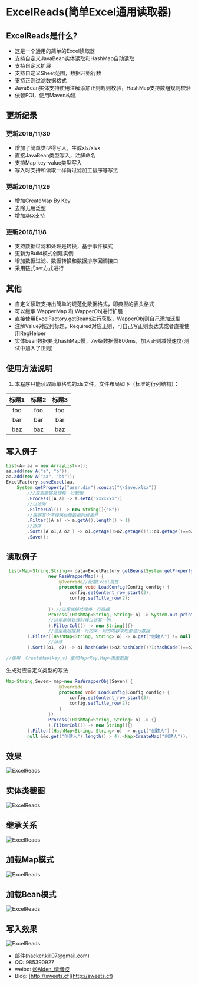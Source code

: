 # ExcelReads(简单Excel通用读取器)
## ExcelReads是什么?
* 这是一个通用的简单的Excel读取器
* 支持自定义JavaBean实体读取和HashMap自动读取
* 支持自定义扩展
* 支持自定义Sheet范围，数据开始行数
* 支持正则过滤数据格式
* JavaBean实体支持使用注解添加正则规则校验，HashMap支持数组规则校验
* 依赖POI，使用Maven构建
## 更新纪录

### 更新2016/11/30
* 增加了简单类型得写入，生成xls/xlsx
* 直接JavaBean类型写入，注解命名
* 支持Map key-value类型写入
* 写入时支持和读取一样得过滤加工排序等写法

### 更新2016/11/29
* 增加CreateMap By Key
* 去除无用泛型
* 增加xlsx支持

### 更新2016/11/8
* 支持数据过滤和处理是转换，基于事件模式
* 更新为Build模式创建实例
* 增加数据过滤、数据转换和数据排序回调接口
* 采用链式set方式进行



## 其他
* 自定义读取支持出简单的规范化数据格式，即典型的表头格式
* 可以继承 WapperMap 和 WapperObj进行扩展
* 直接使用ExcelFactory.getBeans进行获取，WapperObj则自己添加泛型
* 注解Value对应列标题，Required对应正则，可自己写正则表达式或者直接使用RegHelper
* 实体bean数据要比hashMap慢，7w条数据慢800ms，加入正则减慢速度(测试中加入了正则)

## 使用方法说明
1. 本程序只能读取简单格式的xls文件，文件布局如下（标准的行列结构）：<br>

| 标题1 | 标题2 | 标题3 |
|:-----:|:-----:|:-----:|
|foo    | foo   | foo   |
|bar    | bar   | bar   |
|baz    | baz   | baz   |

## 写入例子
```java
List<A> aa = new ArrayList<>();
aa.add(new A("a", "b"));
aa.add(new A("aa", "bb"));
ExcelFactory.saveExcel(aa,
    System.getProperty("user.dir").concat("\\Save.xlsx"))
        ///这里能够处理每一行数据
        .Process((A a) -> a.setA("xxxxxxx"))
        //过滤列
        .FilterCol(() -> new String[]{"B"})
        //根据某个字段来处理数据时候丢弃
        .Filter((A a) -> a.getA().length() > 1)
        //排序
        .Sort((A o1,A o2 ) -> o1.getAge()>o2.getAge()?1:o1.getAge()==o2.getAge()?0:-1)
        .Save();
```
## 读取例子
```java
 List<Map<String,String>> data=ExcelFactory.getBeans(System.getProperty("user.dir").concat("\\测试.xls"),
                new ResWrapperMap() {
                    @Override//配置Excel属性
                    protected void LoadConfig(Config config) {
                        config.setContent_row_start(3);
                        config.setTitle_row(2);
                    }
                }).//这里能够处理每一行数据
                Process((HashMap<String, String> o) -> System.out.println(o + "\n")
                //这里能够处理时候过滤某一列
                ).FilterCol(() -> new String[]{}
                //这里能根据某一行的某一列的内容来取舍这行数据
        ).Filter((HashMap<String, String> o) -> o.get("创建人") != null && o.get("创建人").length() > 5
                //排序
        ).Sort((o1, o2) -> o1.hashCode()>o2.hashCode()?1:hashCode()==o2.hashCode()?0:-1).Create();

//使用 .CreateMap(key_v) 生成Map<Key,Map>类型数据

```
生成对应自定义类型的写法

```java
Map<String,Seven> map=new ResWrapperObj(Seven) {
                    @Override
                    protected void LoadConfig(Config config) {
                        config.setContent_row_start(3);
                        config.setTitle_row(2);
                    }
                }).
                Process((HashMap<String, String> o) -> {}
                ).FilterCol(() -> new String[]{}
        ).Filter((HashMap<String, String> o) -> o.get("创建人") != 
        null &&o.get("创建人").length() > 4).<Map>CreateMap("创建人"));
```
 ## 效果
![ExcelReads](效果.png)
## 实体类截图
![ExcelReads](实体类.png)
## 继承关系
![ExcelReads](关系.png)
## 加载Map模式
![ExcelReads](pic1.png)
## 加载Bean模式
![ExcelReads](pic2.png)
## 写入效果
![ExcelReads](write.png)

* 邮件(hacker.kill07@gmail.com)
* QQ: 985390927
* weibo: [@Alden_情绪控](http://weibo.com/Sweets07)
* Blog: [http://sweets.cf](http://sweets.cf)